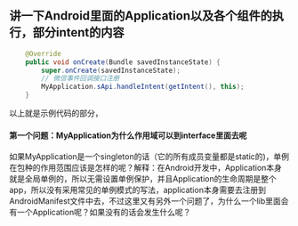 ## 讲一下Android里面的Application以及各个组件的执行，部分intent的内容

``` java
    @Override
    public void onCreate(Bundle savedInstanceState) {
        super.onCreate(savedInstanceState);
        // 微信事件回调接口注册
        MyApplication.sApi.handleIntent(getIntent(), this);
    }
```

以上就是示例代码的部分，

#### 第一个问题：MyApplication为什么作用域可以到interface里面去呢

如果MyApplication是一个singleton的话（它的所有成员变量都是static的)，单例在包种的作用范围应该是怎样的呢？解释：在Android开发中，Application本身就是全局单例的，所以无需设置单例保护，并且Application的生命周期是整个app，所以没有采用常见的单例模式的写法，application本身需要去注册到AndroidManifest文件中去，不过这里又有另外一个问题了，为什么一个lib里面会有一个Application呢？如果没有的话会发生什么呢？